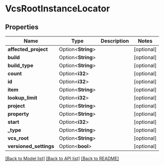 # VcsRootInstanceLocator

## Properties

Name | Type | Description | Notes
------------ | ------------- | ------------- | -------------
**affected_project** | Option<**String**> |  | [optional]
**build** | Option<**String**> |  | [optional]
**build_type** | Option<**String**> |  | [optional]
**count** | Option<**i32**> |  | [optional]
**id** | Option<**i32**> |  | [optional]
**item** | Option<**String**> |  | [optional]
**lookup_limit** | Option<**i32**> |  | [optional]
**project** | Option<**String**> |  | [optional]
**property** | Option<**String**> |  | [optional]
**start** | Option<**i32**> |  | [optional]
**_type** | Option<**String**> |  | [optional]
**vcs_root** | Option<**String**> |  | [optional]
**versioned_settings** | Option<**bool**> |  | [optional]

[[Back to Model list]](../README.md#documentation-for-models) [[Back to API list]](../README.md#documentation-for-api-endpoints) [[Back to README]](../README.md)


